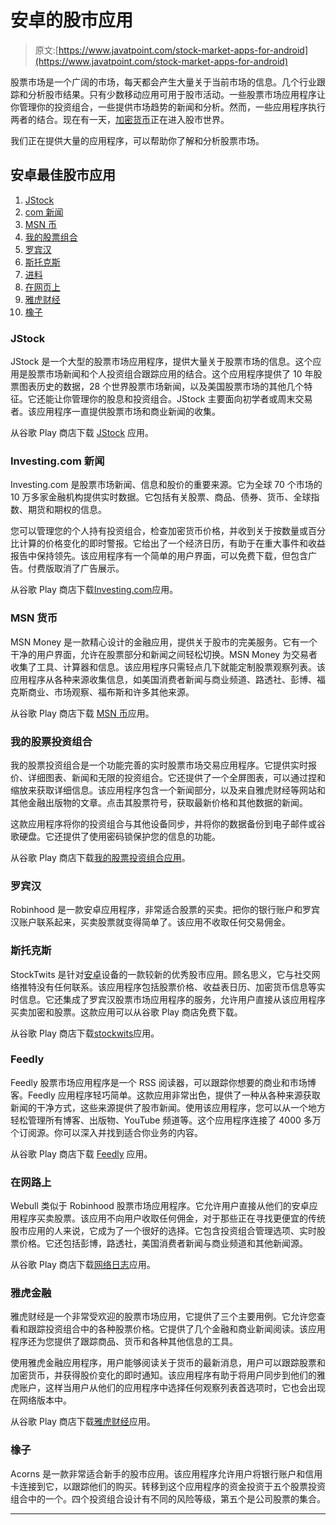 # 安卓的股市应用

> 原文:[https://www.javatpoint.com/stock-market-apps-for-android](https://www.javatpoint.com/stock-market-apps-for-android)

股票市场是一个广阔的市场，每天都会产生大量关于当前市场的信息。几个行业跟踪和分析股市结果。只有少数移动应用可用于股市活动。一些股票市场应用程序让你管理你的投资组合，一些提供市场趋势的新闻和分析。然而，一些应用程序执行两者的结合。现在有一天，[加密货币](https://www.javatpoint.com/blockchain-cryptocurrency)正在进入股市世界。

我们正在提供大量的应用程序，可以帮助你了解和分析股票市场。

## 安卓最佳股市应用

1.  [JStock](#JStock)
2.  [com 新闻](#com-News)
3.  [MSN 币](#MSN-Money)
4.  [我的股票组合](#My-Stocks-Portfolio)
5.  [罗宾汉](#Robinhood)
6.  [斯托克斯](#StockTwits)
7.  [进料](#Feedly)
8.  [在网页上](#Webull)
9.  [雅虎财经](#Yahoo-Finance)
10.  [橡子](#Acorns)

### JStock

JStock 是一个大型的股票市场应用程序，提供大量关于股票市场的信息。这个应用是股票市场新闻和个人投资组合跟踪应用的结合。这个应用程序提供了 10 年股票图表历史的数据，28 个世界股票市场新闻，以及美国股票市场的其他几个特征。它还能让你管理你的股息和投资组合。JStock 主要面向初学者或周末交易者。该应用程序一直提供股票市场和商业新闻的收集。

从谷歌 Play 商店下载 [JStock](https://play.google.com/store/apps/details?id=org.yccheok.jstock.gui) 应用。

### Investing.com 新闻

Investing.com 是股票市场新闻、信息和股价的重要来源。它为全球 70 个市场的 10 万多家金融机构提供实时数据。它包括有关股票、商品、债券、货币、全球指数、期货和期权的信息。

您可以管理您的个人持有投资组合，检查加密货币价格，并收到关于按数量或百分比计算的价格变化的即时警报。它给出了一个经济日历，有助于在重大事件和收益报告中保持领先。该应用程序有一个简单的用户界面，可以免费下载，但包含广告。付费版取消了广告展示。

从谷歌 Play 商店下载[Investing.com](https://play.google.com/store/apps/details?id=com.fusionmedia.investing)应用。

### MSN 货币

MSN Money 是一款精心设计的金融应用，提供关于股市的完美服务。它有一个干净的用户界面，允许在股票部分和新闻之间轻松切换。MSN Money 为交易者收集了工具、计算器和信息。该应用程序只需轻点几下就能定制股票观察列表。该应用程序从各种来源收集信息，如美国消费者新闻与商业频道、路透社、彭博、福克斯商业、市场观察、福布斯和许多其他来源。

从谷歌 Play 商店下载 [MSN 币](https://play.google.com/store/apps/details?id=com.microsoft.amp.apps.bingfinance)应用。

### 我的股票投资组合

我的股票投资组合是一个功能完善的实时股票市场交易应用程序。它提供实时报价、详细图表、新闻和无限的投资组合。它还提供了一个全屏图表，可以通过捏和缩放来获取详细信息。该应用程序包含一个新闻部分，以及来自雅虎财经等网站和其他金融出版物的文章。点击其股票符号，获取最新价格和其他数据的新闻。

这款应用程序将你的投资组合与其他设备同步，并将你的数据备份到电子邮件或谷歌硬盘。它还提供了使用密码锁保护您的信息的功能。

从谷歌 Play 商店下载[我的股票投资组合应用](https://play.google.com/store/apps/details?id=co.peeksoft.stocks)。

### 罗宾汉

Robinhood 是一款安卓应用程序，非常适合股票的买卖。把你的银行账户和罗宾汉账户联系起来，买卖股票就变得简单了。该应用不收取任何交易佣金。

### 斯托克斯

StockTwits 是针对[安卓](https://www.javatpoint.com/android-tutorial)设备的一款较新的优秀股市应用。顾名思义，它与社交网络推特没有任何联系。该应用程序包括股票价格、收益表日历、加密货币信息等实时信息。它还集成了罗宾汉股票市场应用程序的服务，允许用户直接从该应用程序买卖加密和股票。这款应用可以从谷歌 Play 商店免费下载。

从谷歌 Play 商店下载[stockwits](https://play.google.com/store/apps/details?id=org.stocktwits.android.activity)应用。

### Feedly

Feedly 股票市场应用程序是一个 RSS 阅读器，可以跟踪你想要的商业和市场博客。Feedly 应用程序轻巧简单。这款应用非常出色，提供了一种从各种来源获取新闻的干净方式，这些来源提供了股市新闻。使用该应用程序，您可以从一个地方轻松管理所有博客、出版物、YouTube 频道等。这个应用程序连接了 4000 多万个订阅源。你可以深入并找到适合你业务的内容。

从谷歌 Play 商店下载 [Feedly](https://play.google.com/store/apps/details?id=com.devhd.feedly) 应用。

### 在网路上

Webull 类似于 Robinhood 股票市场应用程序。它允许用户直接从他们的安卓应用程序买卖股票。该应用不向用户收取任何佣金，对于那些正在寻找更便宜的传统股市应用的人来说，它成为了一个很好的选择。它包含投资组合管理选项、实时股票价格。它还包括彭博，路透社，美国消费者新闻与商业频道和其他新闻源。

从谷歌 Play 商店下载[网络日志](https://play.google.com/store/apps/details?id=org.dayup.stocks&hl=en)应用。

### 雅虎金融

雅虎财经是一个非常受欢迎的股票市场应用，它提供了三个主要用例。它允许您查看和跟踪投资组合中的各种股票价格。它提供了几个金融和商业新闻阅读。该应用程序还为您提供了跟踪商品、货币和各种其他信息的工具。

使用雅虎金融应用程序，用户能够阅读关于货币的最新消息，用户可以跟踪股票和加密货币，并获得股价变化的即时通知。该应用程序有助于将用户同步到他们的雅虎账户，这样当用户从他们的应用程序中选择任何观察列表首选项时，它也会出现在网络版本中。

从谷歌 Play 商店下载[雅虎财经](https://play.google.com/store/apps/details?id=com.yahoo.mobile.client.android.finance)应用。

### 橡子

Acorns 是一款非常适合新手的股市应用。该应用程序允许用户将银行账户和信用卡连接到它，以跟踪他们的购买。转移到这个应用程序的资金投资于五个股票投资组合中的一个。四个投资组合设计有不同的风险等级，第五个是公司股票的集合。

* * *